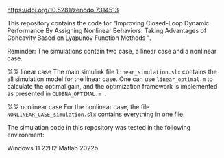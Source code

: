 [](url) https://doi.org/10.5281/zenodo.7314513

This repository contains the code for
"Improving Closed-Loop Dynamic Performance By Assigning Nonlinear Behaviors: Taking Advantages of Concavity Based on Lyapunov Function Methods ".

Reminder:
The simulations contain two case, a linear case and a nonlinear case. 

%% linear case
The main simulink file `linear_simulation.slx` contains the all simulation model for the linear case. One can use `linear_optimal.m` to calculate the optimal gain, and the optimization framework is implemented as presented in `CLDBNA_OPTIMAL.m `.

%% nonlinear case
For the nonlinear case, the file `NONLINEAR_CASE_simulation.slx` contains everything in one file.

The simulation code in this repository was tested in the following environment:

Windows 11 22H2
Matlab 2022b
